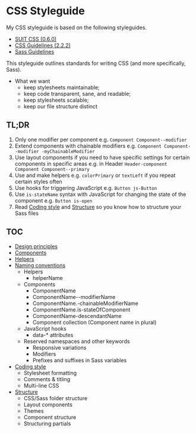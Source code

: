 # CSS Styleguide

My CSS styleguide is based on the following styleguides. 

* [SUIT CSS (0.6.0)](https://github.com/suitcss)
* [CSS Guidelines (2.2.2)](http://cssguidelin.es)
* [Sass Guidelines](http://sass-guidelin.es)

This styleguide outlines standards for writing CSS (and more specifically, Sass).

* What we want
    * keep stylesheets maintainable;
    * keep code transparent, sane, and readable;
    * keep stylesheets scalable;
    * keep our file structure distinct

## TL;DR

1. Only one modifier per component e.g. `Component Component--modifier` 
2. Extend components with chainable modifiers e.g. `Component Component--modifier -myChainableModifier`
3. Use layout components if you need to have specific settings for certain components in specific areas e.g. in Header `Header-component Component Component--primary`
4. Use and make helpers e.g. `colorPrimary` or `textLeft` if you repeat certain styles often
5. Use hooks for triggering JavaScript e.g. `Button js-Button` 
6. Use `is-stateName` syntax with JavaScript for changing the state of the component e.g. `Button is-open`
7. Read [Coding style](style.md) and [Structure](structure.md) so you know how to structure your Sass files

## TOC

* [Design principles](design-principles.md)
* [Components](components.md)
* [Helpers](helpers.md)
* [Naming conventions](naming-conventions.md)
    * Helpers
        * helperName
    * Components
        * ComponentName
        * ComponentName--modifierName
        * ComponentName.-chainableModifierName
        * ComponentName.is-stateOfComponent
        * ComponentName-descendantName
        * Component collection (Component name in plural)
    * JavaScript hooks
        * data-* attributes
    * Reserved namespaces and other keywords
        * Responsive variations
        * Modifiers
        * Prefixes and suffixes in Sass variables
* [Coding style](style.md)
    * Stylesheet formatting
    * Comments & titling
    * Multi-line CSS
* [Structure](structure.md)
    * CSS/Sass folder structure
    * Layout components
    * Themes
    * Component structure
    * Structuring partials
